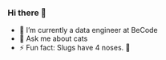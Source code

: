 ### Hi there 👋

- 🌱 I’m currently a data engineer at BeCode
- 💬 Ask me about cats
- ⚡ Fun fact: Slugs have 4 noses. :snail:

